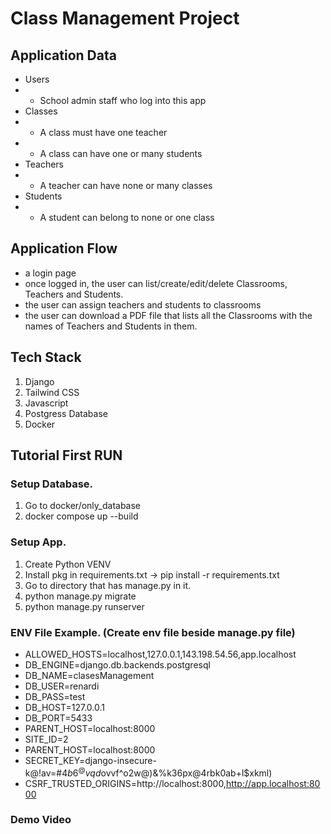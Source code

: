 # Class Management Project
## Application Data
- Users
- - School admin staff who log into this app
- Classes
- - A class must have one teacher
- - A class can have one or many students
- Teachers
- - A teacher can have none or many classes
- Students
- - A student can belong to none or one class
 
## Application Flow
-  a login page
-  once logged in, the user can list/create/edit/delete Classrooms, Teachers and Students.
-  the user can assign teachers and students to classrooms
-  the user can download a PDF file that lists all the Classrooms with the names of Teachers and Students in them.

## Tech Stack
1. Django
2. Tailwind CSS
3. Javascript
4. Postgress Database
5. Docker

## Tutorial First RUN
### Setup Database.
1. Go to docker/only_database
2. docker compose up --build
### Setup App.
1. Create Python VENV
2. Install pkg in requirements.txt -> pip install -r requirements.txt
3. Go to directory that has manage.py in it.
4. python manage.py migrate
5. python manage.py runserver
### ENV File Example. (Create env file beside manage.py file)
- ALLOWED_HOSTS=localhost,127.0.0.1,143.198.54.56,app.localhost
- DB_ENGINE=django.db.backends.postgresql
- DB_NAME=clasesManagement
- DB_USER=renardi
- DB_PASS=test
- DB_HOST=127.0.0.1
- DB_PORT=5433
- PARENT_HOST=localhost:8000
- SITE_ID=2
- PARENT_HOST=localhost:8000
- SECRET_KEY=django-insecure-k@!av=#$4b6^@vqd$ovvf^o2w@)&%k36px@4rbk0ab+l$xkml)
- CSRF_TRUSTED_ORIGINS=http://localhost:8000,http://app.localhost:8000
### Demo Video




